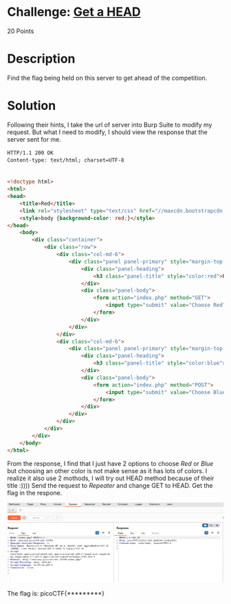 # Challenge: [Get a HEAD](https://play.picoctf.org/practice/challenge/132)
20 Points
# Description
Find the flag being held on this server to get ahead of the competition.
# Solution
Following their hints, I take the url of server into Burp Suite to modify my request. But what I need to modify, I should view the response that the server sent for me.
```html
HTTP/1.1 200 OK
Content-type: text/html; charset=UTF-8


<!doctype html>
<html>
<head>
    <title>Red</title>
    <link rel="stylesheet" type="text/css" href="//maxcdn.bootstrapcdn.com/bootstrap/3.3.5/css/bootstrap.min.css">
	<style>body {background-color: red;}</style>
</head>
	<body>
		<div class="container">
			<div class="row">
				<div class="col-md-6">
					<div class="panel panel-primary" style="margin-top:50px">
						<div class="panel-heading">
							<h3 class="panel-title" style="color:red">Red</h3>
						</div>
						<div class="panel-body">
							<form action="index.php" method="GET">
								<input type="submit" value="Choose Red"/>
							</form>
						</div>
					</div>
				</div>
				<div class="col-md-6">
					<div class="panel panel-primary" style="margin-top:50px">
						<div class="panel-heading">
							<h3 class="panel-title" style="color:blue">Blue</h3>
						</div>
						<div class="panel-body">
							<form action="index.php" method="POST">
								<input type="submit" value="Choose Blue"/>
							</form>
						</div>
					</div>
				</div>
			</div>
		</div>
	</body>
</html>
```
From the response, I find that I just have 2 options to choose *Red* or *Blue* but choosing an other color is not make sense as it has lots of colors. I realize it also use 2 mothods, I will try out HEAD method because of their title :))))
Send the request to _Repeater_ and change GET to HEAD. Get the flag in the respone.

<img src="./media/3927.png" alt="Result display when modifying the request" />

The flag is: picoCTF{*********}
